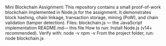 Mini Blockchain Assignment: This repository contains a small proof-of-work blockchain implemented in Node.js for the assignment. It demonstrates block hashing, chain linkage, transaction storage, mining (PoW), and chain validation (tamper detection).
Files: blockchain.js — the JavaScript implementation
       README.md— this file
How to run:
Install Node.js (v14+ recommended). Verify with:
  node -v
  npm -v
From the project folder, run:  
  node blockchain.js

